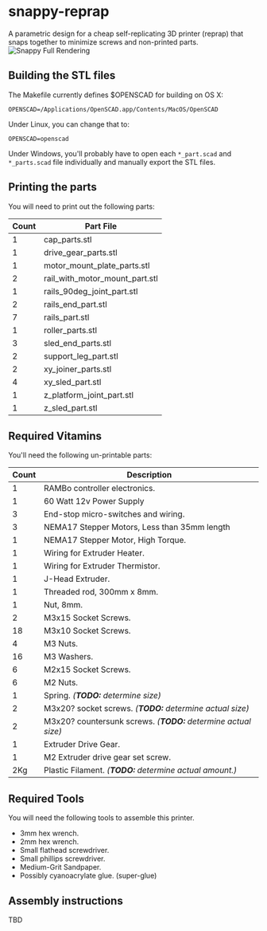snappy-reprap
=============

A parametric design for a cheap self-replicating 3D printer (reprap) that snaps together to minimize screws and non-printed parts.
![Snappy Full Rendering](https://github.com/revarbat/snappy-reprap/wiki/snappy_small.png)

Building the STL files
----------------------

The Makefile currently defines $OPENSCAD for building on OS X:
```
OPENSCAD=/Applications/OpenSCAD.app/Contents/MacOS/OpenSCAD
```

Under Linux, you can change that to:
```
OPENSCAD=openscad
```

Under Windows, you'll probably have to open each ```*_part.scad``` and ```*_parts.scad``` file individually and manually export the STL files.


Printing the parts
------------------
You will need to print out the following parts:

|Count| Part File
|-----|----------------------
|   1 | cap\_parts.stl
|   1 | drive\_gear\_parts.stl
|   1 | motor\_mount\_plate\_parts.stl
|   2 | rail\_with\_motor\_mount\_part.stl
|   1 | rails\_90deg\_joint\_part.stl
|   2 | rails\_end\_part.stl
|   7 | rails\_part.stl
|   1 | roller\_parts.stl
|   3 | sled\_end\_parts.stl
|   2 | support\_leg\_part.stl
|   2 | xy\_joiner\_parts.stl
|   4 | xy\_sled\_part.stl
|   1 | z\_platform\_joint\_part.stl
|   1 | z\_sled\_part.stl


Required Vitamins
-----------------
You'll need the following un-printable parts:

|Count| Description
|-----|----------------------------------------------------
|   1 | RAMBo controller electronics.
|   1 | 60 Watt 12v Power Supply
|   3 | End-stop micro-switches and wiring.
|   3 | NEMA17 Stepper Motors, Less than 35mm length
|   1 | NEMA17 Stepper Motor, High Torque.
|   1 | Wiring for Extruder Heater.
|   1 | Wiring for Extruder Thermistor.
|   1 | J-Head Extruder.
|   1 | Threaded rod, 300mm x 8mm.
|   1 | Nut, 8mm.
|   2 | M3x15 Socket Screws. 
|  18 | M3x10 Socket Screws.
|   4 | M3 Nuts.
|  16 | M3 Washers.
|   6 | M2x15 Socket Screws.
|   6 | M2 Nuts.
|   1 | Spring.  _(**TODO:** determine size)_
|   2 | M3x20? socket screws. _(**TODO:** determine actual size)_
|   2 | M3x20? countersunk screws. _(**TODO:** determine actual size)_
|   1 | Extruder Drive Gear.
|   1 | M2 Extruder drive gear set screw.
| 2Kg | Plastic Filament. _(**TODO:** determine actual amount.)_


Required Tools
--------------
You will need the following tools to assemble this printer.

- 3mm hex wrench.
- 2mm hex wrench.
- Small flathead screwdriver.
- Small phillips screwdriver.
- Medium-Grit Sandpaper.
- Possibly cyanoacrylate glue. (super-glue)


Assembly instructions
---------------------
TBD


